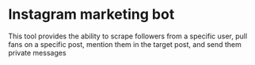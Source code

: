 # Instagram marketing bot
 This tool provides the ability to scrape followers from a specific user, pull fans on a specific post, mention them in the target post, and send them private messages
